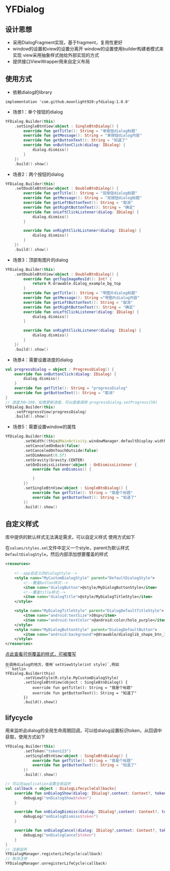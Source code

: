 # YFDialog

## 设计思想
* 采用DialogFragment实现，基于fragment，复用性更好
* window的设置和view的设置分离开
window的设置使用builder构建者模式来实现
view采用抽象样式抛给外部实现的方式
* 提供接口ViewWrapper用来自定义布局

## 使用方式
* 依赖dialog的library
```
implementation 'com.github.moonlight920:yfdialog:1.0.0'
```
* 场景1：单个按钮的dialog  
```kotlin
YFDialog.Builder(this)
    .setSingleBtnView(object : SingleBtnDialog() {
        override fun getTitle(): String = "单按钮dialog标题"
        override fun getMessage(): String = "单按钮dialog内容"
        override fun getButtonText(): String = "知道了"
        override fun onButtonClick(dialog: IDialog) {
            dialog.dismiss()
        }
    })
    .build().show()
```
* 场景2：两个按钮的dialog
```kotlin
YFDialog.Builder(this)
    .setDoubleBtnView(object : DoubleBtnDialog() {
        override fun getTitle(): String = "双按钮dialog标题"
        override fun getMessage(): String = "双按钮dialog标题"
        override fun getLeftButtonText(): String = "取消"
        override fun getRightButtonText(): String = "确定"
        override fun onLeftClickListener(dialog: IDialog) {
            dialog.dismiss()
        }

        override fun onRightClickListener(dialog: IDialog) {
            dialog.dismiss()
        }
    })
    .build().show()
```
* 场景3：顶部有图片的dialog
```kotlin
YFDialog.Builder(this)
    .setDoubleBtnView(object : DoubleBtnDialog() {
        override fun getTopImageResId(): Int? {
            return R.drawable.dialog_example_bg_top
        }
        override fun getTitle(): String = "带图片dialog标题"
        override fun getMessage(): String ="带图片dialog内容"
        override fun getLeftButtonText(): String = "取消"
        override fun getRightButtonText(): String = "确定"
        override fun onLeftClickListener(dialog: IDialog) {
            dialog.dismiss()
        }

        override fun onRightClickListener(dialog: IDialog) {
            dialog.dismiss()
        }
    })
    .build().show()
```
* 场景4：需要设置进度的dialog
```kotlin
val progressDialog = object : ProgressDialog() {
    override fun onButtonClick(dialog: IDialog) {
        dialog.dismiss()
    }
    override fun getTitle(): String = "progressDialog"
    override fun getButtonText(): String = "取消"
}
// 进度为0~100，如需更新进度，可以直接调用 progressDialog.setProgress(50)
YFDialog.Builder(this)
    .setProgressView(progressDialog)
    .build().show()
```

* 场景5：需要设置window的属性
```kotlin
YFDialog.Builder(this)
        .setWidth((this@MainActivity.windowManager.defaultDisplay.width.toFloat() * 0.3).toInt())
        .setCanceledOnBack(false)
        .setCanceledOnTouchOutside(false)
        .setDimAmount(0.5f)
        .setGravity(Gravity.CENTER)
        .setOnDismissListener(object : OnDismissListener {
            override fun onDismiss() {

            }
        })
        .setSingleBtnView(object : SingleBtnDialog() {
            override fun getTitle(): String = "我是个标题"
            override fun getButtonText(): String = "知道了"
        })
        .build().show()
```
## 自定义样式
库中提供的默认样式无法满足需求，可以自定义样式
使用方式如下

在`values/styles.xml`文件中定义一个style，parent为默认样式`DefaultDialogStyle`，然后内部添加想要覆盖的样式
```xml
<resources>
   
    <!--app自定义的dialogStyle-->
    <style name="MyCustomDialogStyle" parent="DefaultDialogStyle">
        <!--覆盖button样式-->
        <item name="dialogButton">@style/MyDialogButtonStyle</item>
        <!--覆盖title样式-->
        <item name="dialogTitle">@style/MyDialogTitleStyle</item>
    </style>

    <style name="MyDialogTitleStyle" parent="DialogDefaultTitleStyle">
        <item name="android:textSize">30sp</item>
        <item name="android:textColor">@android:color/holo_purple</item>
    </style>
    <style name="MyDialogButtonStyle" parent="DialogDefaultButton">
        <item name="android:background">@drawable/dialoglib_shape_btn_1</item>
    </style>
</resources>
```
[点此查看可供覆盖的样式，可被覆写](https://github.com/moonlight920/yfDialog/blob/63eec254071fadfd62bbb44b596f6de538bfec24/library/src/main/res/values/styles.xml)
```
在调用dialog的地方，使用`setViewStyle(int style)`,例如
```kotlin
YFDialog.Builder(this)
        .setViewStyle(R.style.MyCustomDialogStyle)
        .setSingleBtnView(object : SingleBtnDialog() {
            override fun getTitle(): String = "我是个标题"
            override fun getButtonText(): String = "知道了"
        })
        .build().show()
```

## lifycycle
用来监听此dialog的全局生命周期回调，可以给dialog设置标识token，从回调中获取，使用方式如下
```kotlin
YFDialog.Builder(this)
        .setToken("token123")
        .setSingleBtnView(object : SingleBtnDialog() {
            override fun getTitle(): String = "我是个标题"
            override fun getButtonText(): String = "知道了"
        })
        .build().show()

// 可以在application设置全局监听
val callback = object : DialogLifecycleCallbacks{
    override fun onDialogShow(dialog: IDialog?,context: Context?, token: String?) {
        debugLog("onDialogShow$token")
    }

    override fun onDialogDismiss(dialog: IDialog?,context: Context?, token: String?) {
        debugLog("onDialogDismiss$token")
    }

    override fun onDialogCancel(dialog: IDialog?,context: Context?, token: String?) {
        debugLog("onDialogCancel$token")
    }
}
// 注册监听
YFDialogManager.registerLifeCycle(callback)
// 取消注册
YFDialogManager.unregisterLifeCycle(callback)
```